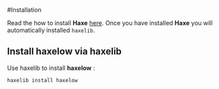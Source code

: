 #Installation

Read the how to install **Haxe** [here](../haxenode/download.md).
Once you have installed **Haxe** you will automatically installed `haxelib`.


## Install haxelow via haxelib

Use haxelib to install **haxelow** :

```
haxelib install haxelow
```
